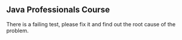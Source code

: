 Java Professionals Course
-----------------

There is a failing test, please fix it and find out the root cause of the problem.